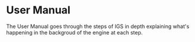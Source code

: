# User Manual

The User Manual goes through the steps of IGS in depth explaining what's happening in the backgroud of the engine at each step.&#x20;
